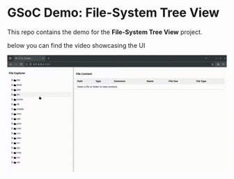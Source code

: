 # GSoC Demo: File-System Tree View  

This repo contains the demo for the **File-System Tree View** project. 

below you can find the video showcasing the UI

![Demo](https://raw.githubusercontent.com/aayushkdev/Gsoc-treeView-Demo/main/demo.gif)

